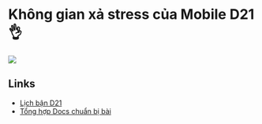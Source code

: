 # Không gian xả stress của Mobile D21 👌
![](https://user-images.githubusercontent.com/74038190/212747919-84b68444-0d81-46db-a338-7ec50e9dd4cd.gif)

## Links
- [Lịch bận D21](https://docs.google.com/spreadsheets/d/1JSY0KvIhmcj7YwoiGAP4E85XEtRevOgvieUyI-DqwRk/edit#gid=467374249)
- [Tổng hợp Docs chuẩn bị bài](https://www.notion.so/Mobile-D21-e07fb6cdea764372a8cc3f7a6a8998d3)
